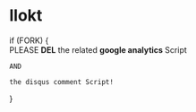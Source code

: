 llokt
==

if (FORK) {  
    PLEASE **DEL** the related **google analytics** Script   
    
    AND  
    
    the disqus comment Script!   
    
}
